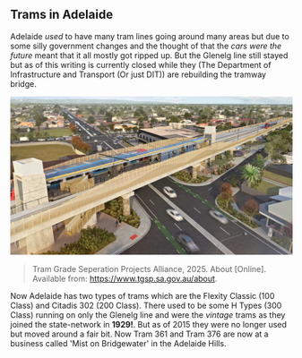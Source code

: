 ## Trams in Adelaide

Adelaide *used* to have many tram lines going around many areas but due to some silly government changes and the thought of that the *cars were the future* meant that it all mostly got ripped up. But the Glenelg line still stayed but as of this writing is currently closed while they (The Department of Infrastructure and Transport (Or just DIT)) are rebuilding the tramway bridge.

![Tram Bridge Concept Art](https://raw.githubusercontent.com/BennyGaming635/blog/main/images/2025-12-06-tram-bridge.png)
> Tram Grade Seperation Projects Alliance, 2025. About [Online]. Available from: https://www.tgsp.sa.gov.au/about.

Now Adelaide has two types of trams which are the Flexity Classic (100 Class) and Citadis 302 (200 Class). There used to be some H Types (300 Class) running on only the Glenelg line and were the *vintage* trams as they joined the state-network in **1929!**. But as of 2015 they were no longer used but moved around a fair bit. Now Tram 361 and Tram 376 are now at a business called 'Mist on Bridgewater' in the Adelaide Hills.